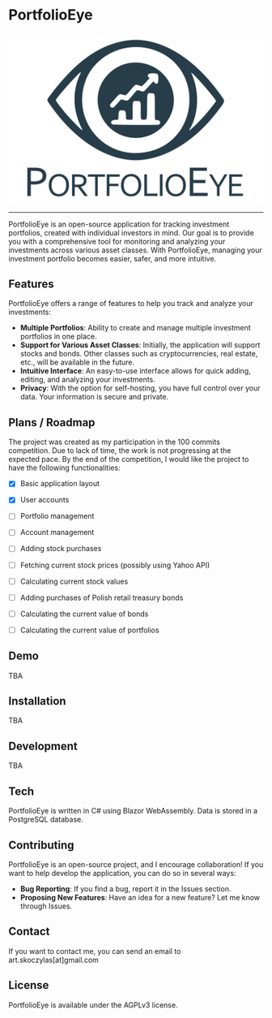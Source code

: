# PortfolioEye

<div align="center">

  <img src="images/logo.png" alt="drawing" width="600" class="logo"/>

</div>

---

PortfolioEye is an open-source application for tracking investment portfolios, created with individual investors in mind. Our goal is to provide you with a comprehensive tool for monitoring and analyzing your investments across various asset classes. With PortfolioEye, managing your investment portfolio becomes easier, safer, and more intuitive.  

## Features

PortfolioEye offers a range of features to help you track and analyze your investments:  
- **Multiple Portfolios**: Ability to create and manage multiple investment portfolios in one place.
- **Support for Various Asset Classes**: Initially, the application will support stocks and bonds. Other classes such as cryptocurrencies, real estate, etc., will be available in the future.
- **Intuitive Interface**: An easy-to-use interface allows for quick adding, editing, and analyzing your investments.
- **Privacy**: With the option for self-hosting, you have full control over your data. Your information is secure and private.

## Plans / Roadmap

The project was created as my participation in the 100 commits competition. Due to lack of time, the work is not progressing at the expected pace. By the end of the competition, I would like the project to have the following functionalities:

- [X] Basic application layout
- [X] User accounts
- [ ] Portfolio management
- [ ] Account management
- [ ] Adding stock purchases
- [ ] Fetching current stock prices (possibly using Yahoo API)
- [ ] Calculating current stock values
- [ ] Adding purchases of Polish retail treasury bonds
- [ ] Calculating the current value of bonds
- [ ] Calculating the current value of portfolios


## Demo

TBA

## Installation

TBA

## Development

TBA  

## Tech

PortfolioEye is written in C# using Blazor WebAssembly. Data is stored in a PostgreSQL database.  

## Contributing

PortfolioEye is an open-source project, and I encourage collaboration! If you want to help develop the application, you can do so in several ways:  
- **Bug Reporting**: If you find a bug, report it in the Issues section.
- **Proposing New Features**: Have an idea for a new feature? Let me know through Issues.

## Contact

If you want to contact me, you can send an email to art.skoczylas[at]gmail.com 

## License

PortfolioEye is available under the AGPLv3 license.
